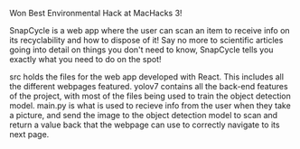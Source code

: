 Won Best Environmental Hack at MacHacks 3!

SnapCycle is a web app where the user can scan an item to receive info on its recyclability and how to dispose of it! Say no more to scientific articles going into detail on things you don't need to know, SnapCycle tells you exactly what you need to do on the spot!

src holds the files for the web app developed with React. This includes all the different webpages featured. yolov7 contains all the back-end features of the project, with most of the files being used to train the object detection model. main.py is what is used to recieve info from the user when they take a picture, and send the image to the object detection model to scan and return a value back that the webpage can use to correctly navigate to its next page.
